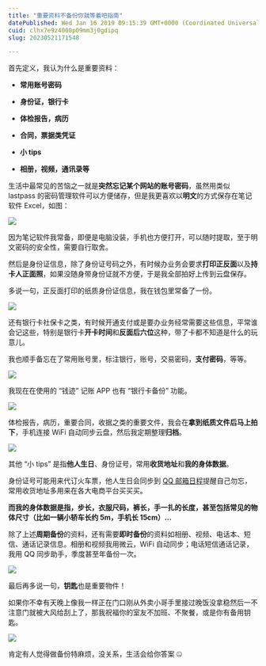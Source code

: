 ```yaml
---
title: "重要资料不备份你就等着吧指南"
datePublished: Wed Jan 16 2019 09:15:39 GMT+0000 (Coordinated Universal Time)
cuid: clhx7e9z4000p09mm3j0gdipq
slug: 20230521171548

---
```


首先定义，我认为什么是重要资料：

* **常用账号密码**
    
* **身份证，银行卡**
    
* **体检报告，病历**
    
* **合同，票据类凭证**
    
* **小 tips**
    
* **相册，视频，通讯录等**
    

生活中最常见的苦恼之一就是**突然忘记某个网站的账号密码**，虽然用类似 lastpass 的密码管理软件可以方便储存，但是我更喜欢以**明文**的方式保存在笔记软件 Excel，如图：

![](url)

因为笔记软件我常备，即便是电脑没装，手机也方便打开，可以随时提取，至于明文密码的安全性，需要自行取舍。

然后是身份证信息，除了身份证号码之外，有时候办业务会要求**打印正反面**以及**持卡人正面照**，如果没随身带身份证就不方便，于是我全部拍好上传到云盘保存。

多说一句，正反面打印的纸质身份证信息，我在钱包里常备了一份。

![](url)

还有银行卡社保卡之类，有时候开通支付或是要办业务经常需要这些信息，平常谁会记这些，特别是银行卡**开卡时间**和**反面后六位**这种，带了卡都不知道是什么的玩意儿。

我也顺手备忘在了常用账号里，标注银行，账号，交易密码，**支付密码**，等等。

![](url)

我现在在使用的 “钱迹” 记账 APP 也有 “银行卡备份” 功能。

![](url)

体检报告，病历，重要合同，收据之类的重要文件，我会在**拿到纸质文件后马上拍下**，手机连接 WiFi 自动同步云盘，然后我定期整理**归档**。

![](url)

其他 “小 tips” 是指**他人生日**、身份证号，常用**收货地址**和**我的身体数据**。

身份证号可能用来代订火车票，他人生日会同步到 [QQ 邮箱日程](http://mp.weixin.qq.com/s?__biz=MzI3MzU5MDA1OQ==&mid=2247484989&idx=1&sn=b4fcd390153b7114dc2b4a97f764acff&chksm=eb21b479dc563d6f1fbd6f053f0adf2f5a6de6e3945418e2591928a793aeb673d59c7d587e7a&scene=21#wechat_redirect)提醒自己勿忘，常用收货地址多用来在各大电商平台买买买。

**而我的身体数据是指，步长，衣服尺码，裤长，手一扎的长度，甚至包括常见的物体尺寸（比如一辆小轿车长约 5m，手机长 15cm）...**

除了上述**周期备份**的资料，还有需要**即时备份**的资料如相册、视频、电话本、短信、通话记录信息。相册和视频我用微云，WiFi 自动同步；电话短信通话记录，我用 QQ 同步助手，季度甚至年备份一次。

![](url)

最后再多说一句，**钥匙**也是重要物件！

如果你不幸有天晚上像我一样正在门口刚从外卖小哥手里接过晚饭没拿稳然后一不注意门就被大风给刮上了，那我祝福你的室友不加班、不聚餐，或是你有备用钥匙。

![](url)

肯定有人觉得做备份特麻烦，没关系，生活会给你答案 🤐